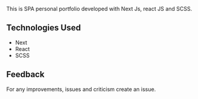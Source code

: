 
This is SPA personal portfolio developed with Next Js, react JS and SCSS.

## Technologies Used

 - Next
 - React
 - SCSS

## Feedback

For any improvements, issues and criticism create an issue.

